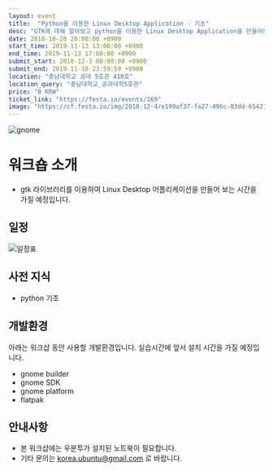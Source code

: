 ```yaml
---
layout: event
title:  "Python을 이용한 Linux Desktop Application - 기초"
desc: "GTK에 대해 알아보고 python을 이용한 Linux Desktop Application을 만들어보는 시간입니다."
date: 2018-10-28 20:00:00 +0900
start_time: 2019-11-13 13:00:00 +0900
end_time: 2019-11-13 17:00:00 +0900
submit_start: 2018-12-3 00:00:00 +0900
submit_end: 2019-11-10 23:59:59 +0900
location: "충남대학교 공대 5호관 410호"
location_query: "충남대학교_공과대학5호관"
price: "0 KRW"
ticket_link: "https://festa.io/events/169"
image: "https://cf.festa.io/img/2018-12-4/e199af37-fa27-496c-83dd-65427e41774d-2bae2562-e620-4c58-96d5-cec23c84440c-ubuntu-workshop-cover.png"
---
```

![gnome](https://www.gnome.org/wp-content/uploads/2013/06/gnome-logos.png)

# 워크숍 소개
- gtk 라이브러리를 이용하여 Linux Desktop 어플리케이션을 만들어 보는 시간을 가질 예정입니다.

## 일정
![일정표](https://cf.festa.io/img/2018-12-4/eb972e09-0c7f-449c-bfaf-5be555c0aae9-%EC%8A%A4%ED%81%AC%EB%A6%B0%EC%83%B7,%202018-12-03%2012-52-31.png)

## 사전 지식
- python 기초

## 개발환경
아래는 워크샵 동안 사용할 개발환경입니다.
실습시간에 앞서 설치 시간을 가질 예정입니다.
* gnome builder
* gnome SDK
* gnome platform
* flatpak

## 안내사항
* 본 워크샵에는 우분투가 설치된 노트북이 필요합니다.
* 기타 문의는 korea.ubuntu@gmail.com 로 바랍니다.

